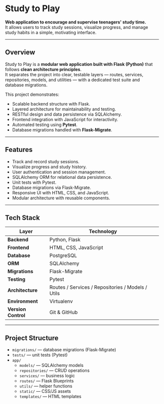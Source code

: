 # Study to Play

**Web application to encourage and supervise teenagers' study time.**  
It allows users to track study sessions, visualize progress, and manage study habits in a simple, motivating interface.

---

## Overview

Study to Play is a **modular web application built with Flask (Python)** that follows **clean architecture principles**.  
It separates the project into clear, testable layers — routes, services, repositories, models, and utilities — with a dedicated test suite and database migrations.

This project demonstrates:
- Scalable backend structure with Flask.  
- Layered architecture for maintainability and testing.  
- RESTful design and data persistence via SQLAlchemy.  
- Frontend integration with JavaScript for interactivity.  
- Automated testing using **Pytest**.  
- Database migrations handled with **Flask-Migrate**.

---

## Features

- Track and record study sessions.  
- Visualize progress and study history.  
- User authentication and session management.  
- SQLAlchemy ORM for relational data persistence.  
- Unit tests with Pytest.  
- Database migrations via Flask-Migrate.  
- Responsive UI with HTML, CSS, and JavaScript.  
- Modular architecture with reusable components.

---

## Tech Stack

| Layer | Technology |
|-------|-------------|
| **Backend** | Python, Flask |
| **Frontend** | HTML, CSS, JavaScript |
| **Database** | PostgreSQL |
| **ORM** | SQLAlchemy |
| **Migrations** | Flask-Migrate |
| **Testing** | Pytest |
| **Architecture** | Routes / Services / Repositories / Models / Utils |
| **Environment** | Virtualenv |
| **Version Control** | Git & GitHub |

---

## Project Structure
- `migrations/` — database migrations (Flask-Migrate)
- `tests/` — unit tests (Pytest)
- `app/`
  - `models/` — SQLAlchemy models
  - `repositories/` — CRUD operations
  - `services/` — business logic
  - `routes/` — Flask Blueprints
  - `utils/` — helper functions
  - `static/` — CSS/JS assets
  - `templates/` — HTML templates
